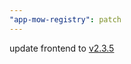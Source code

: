 ```yaml
---
"app-mow-registry": patch
---
```


update frontend to [v2.3.5](https://github.com/lblod/frontend-mow-registry/releases/tag/v2.3.5)
